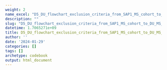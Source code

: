 ```yaml
---
weight: 2
name_excel: "D5_DU_flowchart_exclusion_criteria_from_SAP1_MS_cohort_to_DU_MS_cohort.xlsx"
description: ""
slug: "D5_DU_flowchart_exclusion_criteria_from_SAP1_MS_cohort_to_DU_MS_cohort"
datetime: 1.7065271e+09
title: D5_DU_flowchart_exclusion_criteria_from_SAP1_MS_cohort_to_DU_MS_cohort
author: ''
date: '2024-01-29'
categories: []
tags: []
archetype: codebook
output: html_document
---
```


<div class="tabcontent"></div>
